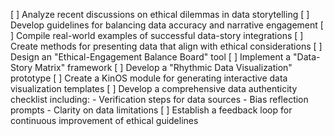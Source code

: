 [ ] Analyze recent discussions on ethical dilemmas in data storytelling
[ ] Develop guidelines for balancing data accuracy and narrative engagement
[ ] Compile real-world examples of successful data-story integrations
[ ] Create methods for presenting data that align with ethical considerations
[ ] Design an "Ethical-Engagement Balance Board" tool
[ ] Implement a "Data-Story Matrix" framework
[ ] Develop a "Rhythmic Data Visualization" prototype
[ ] Create a KinOS module for generating interactive data visualization templates
[ ] Develop a comprehensive data authenticity checklist including:
    - Verification steps for data sources
    - Bias reflection prompts
    - Clarity on data limitations
[ ] Establish a feedback loop for continuous improvement of ethical guidelines